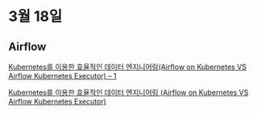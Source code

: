# 3월 18일


## Airflow

[Kubernetes를 이용한 효율적인 데이터 엔지니어링(Airflow on Kubernetes VS Airflow Kubernetes Executor) – 1](https://engineering.linecorp.com/ko/blog/data-engineering-with-airflow-k8s-1/)

[Kubernetes를 이용한 효율적인 데이터 엔지니어링 (Airflow on Kubernetes VS Airflow Kubernetes Executor)](https://deview.kr/2020/sessions/341)
